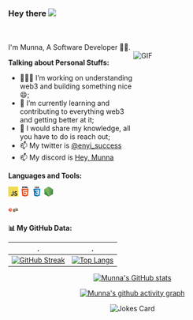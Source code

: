 
### Hey there <img src="https://media.giphy.com/media/hvRJCLFzcasrR4ia7z/giphy.gif" width="25px">

<br />
<br />
I'm Munna, A Software Developer 🚀🚀.
<br/>
 <img align="right" alt="GIF" src="https://gifer.com/en/7SvE" width="250" height="250" />

**Talking about Personal Stuffs:**

- 👨🏽‍💻 I’m working on understanding web3 and building something nice :smile:;
- 🌱 I’m currently learning and contributing to everything web3 and getting better at it; 
- 💬 I would share my knowledge, all you have to do is reach out;
- 📫 My twitter is [@enyi_success](https://twitter.com/enyi_success)
- 📫 My discord is [Hey, Munna](https://discord.com/users/Munna20#4311)


**Languages and Tools:**  

<code><img height="20" src="https://raw.githubusercontent.com/github/explore/80688e429a7d4ef2fca1e82350fe8e3517d3494d/topics/javascript/javascript.png"></code>
<code><img height="20" src="https://raw.githubusercontent.com/github/explore/80688e429a7d4ef2fca1e82350fe8e3517d3494d/topics/html/html.png"></code>
<code><img height="20" src="https://raw.githubusercontent.com/github/explore/80688e429a7d4ef2fca1e82350fe8e3517d3494d/topics/css/css.png"></code>
<code><img height="20" src="https://raw.githubusercontent.com/github/explore/80688e429a7d4ef2fca1e82350fe8e3517d3494d/topics/nodejs/nodejs.png"></code>
<!-- <code><img height="20" src="https://raw.githubusercontent.com/github/explore/80688e429a7d4ef2fca1e82350fe8e3517d3494d/topics/gitHub/github.png"></code> -->
<code><img height="20" src="https://raw.githubusercontent.com/github/explore/80688e429a7d4ef2fca1e82350fe8e3517d3494d/topics/git/git.png"></code>



 **📊 My GitHub Data:**

|                                                                                                            .                                                                                                            |                                                                             .                                                                             |
| :---------------------------------------------------------------------------------------------------------------------------------------------------------------------------------------------------------------------: | :-------------------------------------------------------------------------------------------------------------------------------------------------------: |
| [![GitHub Streak](https://github-readme-streak-stats.herokuapp.com?user=Munnachienyi&theme=cobalt&hide_border=true&date_format=M%20j%5B%2C%20Y%5D&fire=DD0000&ring=DD2727&currStreakNum=00DD3DC2&background=000000)](#!) | [![Top Langs](https://github-readme-stats.vercel.app/api/top-langs/?username=Munnachienyi&layout=compact&theme=vision-friendly-dark&hide_border=true)](#!) |

<div id="github_stats" align="center">
 
[![Munna's GitHub stats](https://github-readme-stats.vercel.app/api?username=Munnachienyi&count_private=true&show_icons=true&theme=radical&hide_border=true)](#!)

 [![Munna's github activity graph](https://github-activity-graph-oopa.herokuapp.com/graph?username=Munnachienyi&theme=redical&hide_border=true)](#!)

 ![Jokes Card](https://readme-jokes.vercel.app/api?theme=redical&hide_border=true)

</div>
